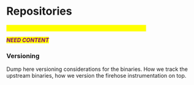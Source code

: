# Repositories

_<mark style="color:yellow;">**\[\[slm:] content has not been updated below this line.]**</mark>_

_<mark style="color:purple;">**NEED CONTENT**</mark>_

### Versioning

Dump here versioning considerations for the binaries. How we track the upstream binaries, how we version the firehose instrumentation on top.

